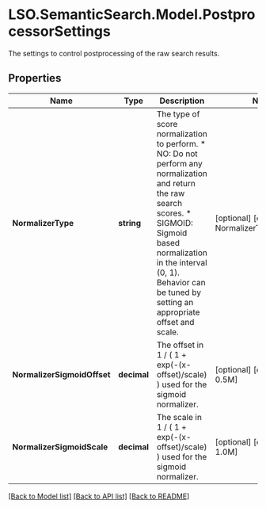 # LSO.SemanticSearch.Model.PostprocessorSettings
The settings to control postprocessing of the raw search results.

## Properties

Name | Type | Description | Notes
------------ | ------------- | ------------- | -------------
**NormalizerType** | **string** | The type of score normalization to perform.   * NO: Do not perform any normalization and return the raw search scores.   * SIGMOID: Sigmoid based normalization in the interval (0, 1). Behavior can be tuned by setting an appropriate offset and scale.  | [optional] [default to NormalizerTypeEnum.NO]
**NormalizerSigmoidOffset** | **decimal** | The offset in 1 / ( 1 + exp(-(x-offset)/scale) ) used for the sigmoid normalizer. | [optional] [default to 0.5M]
**NormalizerSigmoidScale** | **decimal** | The scale in 1 / ( 1 + exp(-(x-offset)/scale) ) used for the sigmoid normalizer. | [optional] [default to 1.0M]

[[Back to Model list]](../README.md#documentation-for-models) [[Back to API list]](../README.md#documentation-for-api-endpoints) [[Back to README]](../README.md)

